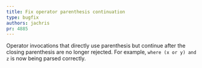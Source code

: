 ```yaml
---
title: Fix operator parenthesis continuation
type: bugfix
authors: jachris
pr: 4885
---
```


Operator invocations that directly use parenthesis but continue after the
closing parenthesis are no longer rejected. For example, `where (x or y) and z`
is now being parsed correctly.
